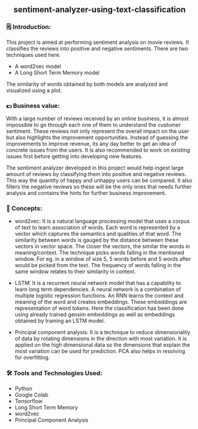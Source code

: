<h2 align="center">sentiment-analyzer-using-text-classification</h2>


### 🗒️ Introduction:
This project is aimed at performing sentiment analysis on movie reviews. It classifies the reviews into positive and negative sentiments. There are two techniques used here.
- A word2vec model
- A Long Short Term Memory model

The similarity of words obtained by both models are analyzed and visualized using a plot.

### 💵 Business value:
With a large number of reviews received by an online business, it is almost impossible to go through each one of them to understand the customer sentiment. These reviews not only represent the overall impact on the user but also highlights the improvement opportunities. Instead of guessing the improvements to improve revenue, its any day better to get an idea of concrete issues from the users. It is also recommended to work on existing issues first before getting into developing new features.

The sentiment analyzer developed in this project would help ingest large amount of reviews by classifying them into positive and negative reviews. This way the quantity of happy and unhappy users can be compared. It also filters the negative reviews so these will be the only ones that needs further analysis and contains the hints for further business improvement.

### 🤔 Concepts:
- word2vec: It is a natural language processing model that uses a corpus of text to learn association of words. Each word is represented by a vector which captures the semantics and qualities of that word. The similarity between words is gauged by the distance between these vectors in vector space. The closer the vectors, the similar the words in meaning/context.
The technique picks words falling in the mentioned window. For eg. in a window of size 5, 5 words before and 5 words after would be picked from the text. The frequency of words falling in the same window relates to their similarity in context.

- LSTM: It is a recurrent neural network model that has a capability to learn long term dependencies. A neural network is a combination of multiple logistic regression functions. An RNN learns the context and meaning of the word and creates embeddings. These embeddings are representation of word tokens.
Here the classification has been done using already trained gensim embeddings as well as embeddings obtained by training an LSTM model.

- Principal component analysis: It is a technique to reduce dimensionality of data by rotating dimensions in the direction with most variation. It is applied on the high dimensional data so the dimensions that explain the most variation can be used for prediction. PCA also helps in resolving for overfitting.

### 🛠️ Tools and Technologies Used: 
- Python
- Google Colab
- Tensorflow
- Long Short Term Memory
- word2vec
- Principal Component Analysis



